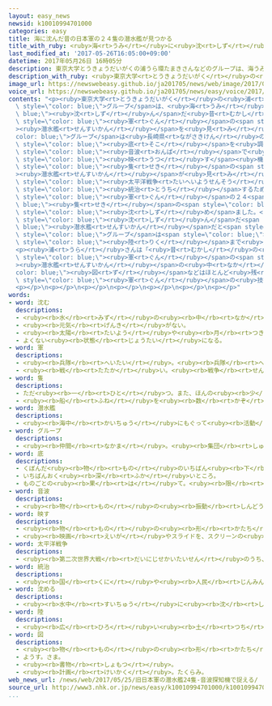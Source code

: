 ```yaml
---
layout: easy_news
newsid: k10010994701000
categories: easy
title: 海に沈んだ昔の日本軍の２４隻の潜水艦が見つかる
title_with_ruby: <ruby>海<rt>うみ</rt></ruby>に<ruby>沈<rt>しず</rt></ruby>んだ<ruby>昔<rt>むかし</rt></ruby>の<ruby>日本<rt>にほん</rt></ruby><ruby>軍<rt>ぐん</rt></ruby>の２４<ruby>隻<rt>せき</rt></ruby>の<ruby>潜水艦<rt>せんすいかん</rt></ruby>が<ruby>見<rt>み</rt></ruby>つかる
last_modified_at: '2017-05-26T16:05:00+09:00'
datetime: 2017年05月26日 16時05分
description: 東京大学とうきょうだいがくの浦うら環たまきさんなどのグループは、海うみに沈しずんだ昔むかしの日本にほん軍ぐんの潜水艦せんすいかんを見みつけました。
description_with_ruby: <ruby>東京大学<rt>とうきょうだいがく</rt></ruby>の<ruby>浦<rt>うら</rt></ruby><ruby>環<rt>たまき</rt></ruby>さんなどのグループは、<ruby>海<rt>うみ</rt></ruby>に<ruby>沈<rt>しず</rt></ruby>んだ<ruby>昔<rt>むかし</rt></ruby>の<ruby>日本<rt>にほん</rt></ruby><ruby>軍<rt>ぐん</rt></ruby>の<ruby>潜水艦<rt>せんすいかん</rt></ruby>を<ruby>見<rt>み</rt></ruby>つけました。
image_url: https://newswebeasy.github.io/ja201705/news/web/image/2017/05/26/k10010994701000.jpg
voice_url: https://newswebeasy.github.io/ja201705/news/easy/voice/2017/05/26/k10010994701000.mp3
contents: "<p><ruby>東京大学<rt>とうきょうだいがく</rt></ruby>の<ruby>浦<rt>うら</rt></ruby><ruby>環<rt>たまき</rt></ruby>さんなどの<span\
  \ style=\"color: blue;\">グループ</span>は、<ruby>海<rt>うみ</rt></ruby>に<span style=\"color:\
  \ blue;\"><ruby>沈<rt>しず</rt></ruby>ん</span>だ<ruby>昔<rt>むかし</rt></ruby>の<ruby>日本<rt>にほん</rt></ruby><span\
  \ style=\"color: blue;\"><ruby>軍<rt>ぐん</rt></ruby></span>の<span style=\"color: blue;\"\
  ><ruby>潜水艦<rt>せんすいかん</rt></ruby></span>を<ruby>見<rt>み</rt></ruby>つけました。<span style=\"\
  color: blue;\">グループ</span>は<ruby>長崎県<rt>ながさきけん</rt></ruby>の<ruby>五島列島<rt>ごとうれっとう</rt></ruby>の<ruby>周<rt>まわ</rt></ruby>りの<ruby>深<rt>ふか</rt></ruby>さ２００ｍぐらいの<ruby>海<rt>うみ</rt></ruby>の<span\
  \ style=\"color: blue;\"><ruby>底<rt>そこ</rt></ruby></span>を<ruby>調<rt>しら</rt></ruby>べました。<span\
  \ style=\"color: blue;\"><ruby>音波<rt>おんぱ</rt></ruby></span>で<ruby>物<rt>もの</rt></ruby>の<ruby>形<rt>かたち</rt></ruby>を<span\
  \ style=\"color: blue;\"><ruby>映<rt>うつ</rt></ruby>す</span><ruby>機械<rt>きかい</rt></ruby>を<ruby>海<rt>うみ</rt></ruby>の<ruby>中<rt>なか</rt></ruby>に<ruby>入<rt>い</rt></ruby>れると、２４<span\
  \ style=\"color: blue;\"><ruby>隻<rt>せき</rt></ruby></span>の<span style=\"color: blue;\"\
  ><ruby>潜水艦<rt>せんすいかん</rt></ruby></span>が<ruby>見<rt>み</rt></ruby>えました。</p>\n<p><span\
  \ style=\"color: blue;\"><ruby>太平洋戦争<rt>たいへいようせんそう</rt></ruby></span>のあと<ruby>日本<rt>にっぽん</rt></ruby>を<span\
  \ style=\"color: blue;\"><ruby>統治<rt>とうち</rt></ruby></span>するためにアメリカなどがつくったＧＨＱは、１９４６<ruby>年<rt>ねん</rt></ruby>４<ruby>月<rt>がつ</rt></ruby>に<ruby>日本<rt>にほん</rt></ruby><span\
  \ style=\"color: blue;\"><ruby>軍<rt>ぐん</rt></ruby></span>の２４<span style=\"color:\
  \ blue;\"><ruby>隻<rt>せき</rt></ruby></span>の<span style=\"color: blue;\"><ruby>潜水艦<rt>せんすいかん</rt></ruby></span>を<ruby>海<rt>うみ</rt></ruby>に<span\
  \ style=\"color: blue;\"><ruby>沈<rt>しず</rt></ruby>め</span>ました。<ruby>見<rt>み</rt></ruby>つかったのは、このときに<span\
  \ style=\"color: blue;\"><ruby>沈<rt>しず</rt></ruby>ん</span>だ<span style=\"color:\
  \ blue;\"><ruby>潜水艦<rt>せんすいかん</rt></ruby></span>だと<span style=\"color: blue;\">グループ</span>は<ruby>考<rt>かんが</rt></ruby>えています。<span\
  \ style=\"color: blue;\">グループ</span>は<span style=\"color: blue;\"><ruby>潜水艦<rt>せんすいかん</rt></ruby></span>の<ruby>名前<rt>なまえ</rt></ruby>や、<span\
  \ style=\"color: blue;\"><ruby>陸<rt>りく</rt></ruby></span>まで<ruby>運<rt>はこ</rt></ruby>ぶことができるかどうか<ruby>調<rt>しら</rt></ruby>べる<ruby>予定<rt>よてい</rt></ruby>です。</p>\n\
  <p><ruby>浦<rt>うら</rt></ruby>さんは「<ruby>昔<rt>むかし</rt></ruby>の<ruby>日本<rt>にほん</rt></ruby><span\
  \ style=\"color: blue;\"><ruby>軍<rt>ぐん</rt></ruby></span>の<span style=\"color: blue;\"\
  ><ruby>潜水艦<rt>せんすいかん</rt></ruby></span>の<ruby>中<rt>なか</rt></ruby>がわかる<span style=\"\
  color: blue;\"><ruby>図<rt>ず</rt></ruby></span>などはほとんど<ruby>残<rt>のこ</rt></ruby>っていません。<ruby>日本<rt>にほん</rt></ruby><span\
  \ style=\"color: blue;\"><ruby>軍<rt>ぐん</rt></ruby></span>の<ruby>技術<rt>ぎじゅつ</rt></ruby>などを<ruby>知<rt>し</rt></ruby>ることができると<ruby>思<rt>おも</rt></ruby>います」と<ruby>話<rt>はな</rt></ruby>しています。</p>\n\
  <p></p>\n<p></p>\n<p></p>\n<p></p>\n<p></p>\n<p></p>\n<p></p>"
words:
- word: 沈む
  descriptions:
  - <ruby><rb>水</rb><rt>みず</rt></ruby>の<ruby><rb>中</rb><rt>なか</rt></ruby>に<ruby><rb>深</rb><rt>ふか</rt></ruby>く<ruby><rb>入</rb><rt>はい</rt></ruby>る。
  - <ruby><rb>元気</rb><rt>げんき</rt></ruby>がない。
  - <ruby><rb>太陽</rb><rt>たいよう</rt></ruby>や<ruby><rb>月</rb><rt>つき</rt></ruby>が<ruby><rb>地平線</rb><rt>ちへいせん</rt></ruby>にかくれる。
  - よくない<ruby><rb>状態</rb><rt>じょうたい</rt></ruby>になる。
- word: 軍
  descriptions:
  - <ruby><rb>兵隊</rb><rt>へいたい</rt></ruby>。<ruby><rb>兵隊</rb><rt>へいたい</rt></ruby>の<ruby><rb>集</rb><rt>あつ</rt></ruby>まり。
  - <ruby><rb>戦</rb><rt>たたか</rt></ruby>い。<ruby><rb>戦争</rb><rt>せんそう</rt></ruby>。
- word: 隻
  descriptions:
  - ただ<ruby><rb>一</rb><rt>ひと</rt></ruby>つ。また、ほんの<ruby><rb>少</rb><rt>すこ</rt></ruby>し。
  - <ruby><rb>船</rb><rt>ふね</rt></ruby>を<ruby><rb>数</rb><rt>かぞ</rt></ruby>えることば。
- word: 潜水艦
  descriptions:
  - <ruby><rb>海中</rb><rt>かいちゅう</rt></ruby>にもぐって<ruby><rb>活動</rb><rt>かつどう</rt></ruby>する<ruby><rb>軍艦</rb><rt>ぐんかん</rt></ruby>。<ruby><rb>魚雷</rb><rt>ぎょらい</rt></ruby>（<ruby><rb>水中</rb><rt>すいちゅう</rt></ruby>を<ruby><rb>進</rb><rt>すす</rt></ruby>んでゆく<ruby><rb>爆弾</rb><rt>ばくだん</rt></ruby>）などの<ruby><rb>武器</rb><rt>ぶき</rt></ruby>を<ruby><rb>備</rb><rt>そな</rt></ruby>える。
- word: グループ
  descriptions:
  - <ruby><rb>仲間</rb><rt>なかま</rt></ruby>。<ruby><rb>集団</rb><rt>しゅうだん</rt></ruby>。
- word: 底
  descriptions:
  - くぼんだ<ruby><rb>物</rb><rt>もの</rt></ruby>のいちばん<ruby><rb>下</rb><rt>した</rt></ruby>の<ruby><rb>部分</rb><rt>ぶぶん</rt></ruby>。
  - いちばんおく<ruby><rb>深</rb><rt>ふか</rt></ruby>いところ。
  - ものごとの<ruby><rb>果</rb><rt>は</rt></ruby>て。<ruby><rb>限</rb><rt>かぎ</rt></ruby>り。
- word: 音波
  descriptions:
  - <ruby><rb>物</rb><rt>もの</rt></ruby>の<ruby><rb>振動</rb><rt>しんどう</rt></ruby>が<ruby><rb>空気中</rb><rt>くうきちゅう</rt></ruby>や<ruby><rb>水中</rb><rt>すいちゅう</rt></ruby>に<ruby><rb>伝</rb><rt>つた</rt></ruby>わって、<ruby><rb>周</rb><rt>まわ</rt></ruby>りに<ruby><rb>広</rb><rt>ひろ</rt></ruby>がっていく<ruby><rb>波</rb><rt>なみ</rt></ruby>。<ruby><rb>音波</rb><rt>おんぱ</rt></ruby>を<ruby><rb>耳</rb><rt>みみ</rt></ruby>に<ruby><rb>感</rb><rt>かん</rt></ruby>じたものが<ruby><rb>音</rb><rt>おと</rt></ruby>である。
- word: 映す
  descriptions:
  - <ruby><rb>物</rb><rt>もの</rt></ruby>の<ruby><rb>形</rb><rt>かたち</rt></ruby>や<ruby><rb>色</rb><rt>いろ</rt></ruby>を、ほかの<ruby><rb>物</rb><rt>もの</rt></ruby>の<ruby><rb>表面</rb><rt>ひょうめん</rt></ruby>に<ruby><rb>表</rb><rt>あらわ</rt></ruby>す。
  - <ruby><rb>映画</rb><rt>えいが</rt></ruby>やスライドを、スクリーンの<ruby><rb>上</rb><rt>うえ</rt></ruby>に<ruby><rb>表</rb><rt>あらわ</rt></ruby>す。
- word: 太平洋戦争
  descriptions:
  - <ruby><rb>第二次世界大戦</rb><rt>だいにじせかいたいせん</rt></ruby>のうち、1941<ruby><rb>年</rb><rt>ねん</rt></ruby>から1945<ruby><rb>年</rb><rt>ねん</rt></ruby>まで、<ruby><rb>太平洋地域</rb><rt>たいへいようちいき</rt></ruby>で<ruby><rb>行</rb><rt>おこな</rt></ruby>われた<ruby><rb>戦争</rb><rt>せんそう</rt></ruby>。<ruby><rb>日本</rb><rt>にっぽん</rt></ruby>と、アメリカ・イギリスなどの<ruby><rb>国々</rb><rt>くにぐに</rt></ruby>との<ruby><rb>戦</rb><rt>たたか</rt></ruby>いで、<ruby><rb>日本</rb><rt>にっぽん</rt></ruby>が<ruby><rb>敗</rb><rt>やぶ</rt></ruby>れて<ruby><rb>終</rb><rt>お</rt></ruby>わった。
- word: 統治
  descriptions:
  - <ruby><rb>国</rb><rt>くに</rt></ruby>や<ruby><rb>人民</rb><rt>じんみん</rt></ruby>を<ruby><rb>治</rb><rt>おさ</rt></ruby>めること。
- word: 沈める
  descriptions:
  - <ruby><rb>水中</rb><rt>すいちゅう</rt></ruby>に<ruby><rb>沈</rb><rt>しず</rt></ruby>ませる。
- word: 陸
  descriptions:
  - <ruby><rb>広</rb><rt>ひろ</rt></ruby>い<ruby><rb>土</rb><rt>つち</rt></ruby>のある<ruby><rb>所</rb><rt>ところ</rt></ruby>。
- word: 図
  descriptions:
  - <ruby><rb>物</rb><rt>もの</rt></ruby>の<ruby><rb>形</rb><rt>かたち</rt></ruby>やようすをえがいたもの。
  - ようす。さま。
  - <ruby><rb>書物</rb><rt>しょもつ</rt></ruby>。
  - <ruby><rb>計画</rb><rt>けいかく</rt></ruby>。たくらみ。
web_news_url: /news/web/2017/05/25/旧日本軍の潜水艦24隻-音波探知機で捉える/
source_url: http://www3.nhk.or.jp/news/easy/k10010994701000/k10010994701000.html
...
```

